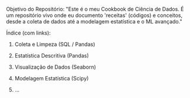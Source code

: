 Objetivo do Repositório: "Este é o meu Cookbook de Ciência de Dados. É um repositório vivo onde eu documento 'receitas' (códigos) e conceitos, desde a coleta de dados até a modelagem estatística e o ML avançado."

Índice (com links):

01. Coleta e Limpeza (SQL / Pandas)

02. Estatística Descritiva (Pandas)

03. Visualização de Dados (Seaborn)

04. Modelagem Estatística (Scipy)
5. ...
